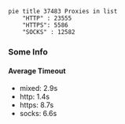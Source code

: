 
```mermaid
pie title 37483 Proxies in list
    "HTTP" : 23555
    "HTTPS": 5586
    "SOCKS" : 12582
```

### Some Info
#### Average Timeout

- mixed: 2.9s
- http: 1.4s
- https: 8.7s
- socks: 6.6s